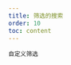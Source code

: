 ```yaml
---
title: 筛选的搜索
order: 10
toc: content
---
```


<code src='../examples/FilterSearch.tsx' description='`filterSearch` 用于开启筛选项的搜索，通过 `filterSearch:(value, record) => boolean` 设置自定义筛选方法。'>自定义筛选</code>
